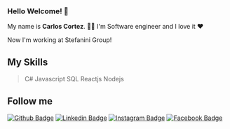 ### Hello Welcome! 👋
 My name is <b>Carlos Cortez</b>. 👨‍💻 I'm Software engineer and I love it ❤️
 
 Now I'm working at Stefanini Group!
 
 ## My Skills
 
 > C#
 > Javascript
 > SQL
 > Reactjs
 > Nodejs
 
 
 ## Follow me

[![Github Badge](https://img.shields.io/badge/-Github-000?style=flat-square&logo=Github&logoColor=white&link=https://github.com/carloscfcortez)](https://github.com/carloscfcortez)
[![Linkedin Badge](https://img.shields.io/badge/-LinkedIn-blue?style=flat-square&logo=Linkedin&logoColor=white&link=https://www.linkedin.com/in/carloscfcortez/)](https://www.linkedin.com/in/carloscfcortez/)
[![Instagram Badge](https://img.shields.io/badge/-Instagram-C13584?style=flat-square&labelColor=C13584&logo=instagram&logoColor=white&link=https://www.instagram.com/carlos.cfcortez/)](https://www.instagram.com/carlos.cfcortez/)
[![Facebook Badge](https://img.shields.io/badge/-Facebook-blue?style=flat-square&labelColor=blue&logo=facebook&logoColor=white&link=https://www.facebook.com/carloscfcortez/)](https://www.facebook.com/carloscfcortez/)
